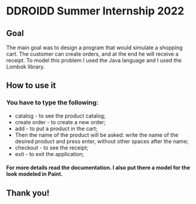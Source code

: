# DDROIDD Summer Internship 2022

## Goal
The main goal was to design a program that would simulate a shopping cart. 
The customer can create orders, and at the end he will receive a receipt.
To model this problem I used the Java language and I used the Lombok library.

## How to use it
### You have to type the following:
 * catalog - to see the product catalog;
 * create order - to create a new order;
 * add - to put a product in the cart;
 * Then the name of the product will be asked: write the name of the desired product and press enter, without other spaces after the name;
 * checkout - to see the receipt;
 * exit - to exit the application;

#### For more details read the documentation. I also put there a model for the look modeled in Paint.
## Thank you!